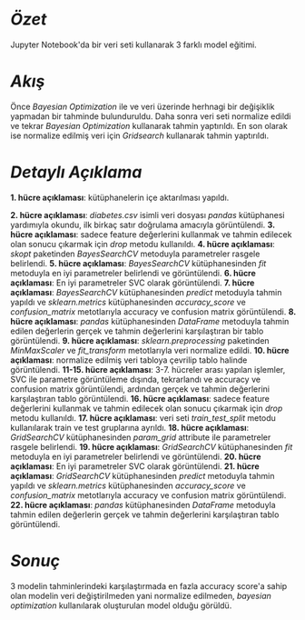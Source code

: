 # *Özet*
Jupyter Notebook'da bir veri seti kullanarak 3 farklı model eğitimi.
# *Akış*
Önce _Bayesian Optimization_ ile ve veri üzerinde herhnagi bir değişiklik yapmadan bir tahminde bulunduruldu. Daha sonra veri seti normalize edildi ve tekrar _Bayesian Optimization_ kullanarak tahmin yaptırıldı. En son olarak ise normalize edilmiş veri için _Gridsearch_ kullanarak tahmin yaptırıldı.
# *Detaylı Açıklama*
**1. hücre açıklaması**: kütüphanelerin içe aktarılması yapıldı.

**2. hücre açıklaması**: _diabetes.csv_ isimli veri dosyası _pandas_ kütüphanesi yardımıyla okundu, ilk birkaç satır doğrulama amacıyla görüntülendi.
**3. hücre açıklaması**: sadece feature değerlerini kullanmak ve tahmin edilecek olan sonucu çıkarmak için _drop_ metodu kullanıldı.
**4. hücre açıklaması**: _skopt_ paketinden _BayesSearchCV_ metoduyla parametreler rasgele belirlendi.
**5. hücre açıklaması**: _BayesSearchCV_ kütüphanesinden _fit_ metoduyla en iyi parametreler belirlendi ve görüntülendi.
**6. hücre açıklaması**: En iyi parametreler SVC olarak görüntülendi.
**7. hücre açıklaması**: _BayesSearchCV_ kütüphanesinden _predict_ metoduyla tahmin yapıldı ve _sklearn.metrics_ kütüphanesinden _accuracy_score_ ve _confusion_matrix_ metotlarıyla accuracy ve confusion matrix görüntülendi.
**8. hücre açıklaması**: _pandas_ kütüphanesinden _DataFrame_ metoduyla tahmin edilen değerlerin gerçek ve tahmin değerlerini karşılaştıran bir tablo görüntülendi.
**9. hücre açıklaması**: _sklearn.preprocessing_ paketinden _MinMaxScaler_ ve _fit_transform_ metotlarıyla veri normalize edildi.
**10. hücre açıklaması**: normalize edilmiş veri tabloya çevrilip tablo halinde görüntülendi.
**11-15. hücre açıklaması**: 3-7. hücreler arası yapılan işlemler, SVC ile parametre görüntüleme dışında, tekrarlandı ve accuracy ve confusion matrix görüntülendi, ardından gerçek ve tahmin değerlerini karşılaştıran tablo görüntülendi.
**16. hücre açıklaması**: sadece feature değerlerini kullanmak ve tahmin edilecek olan sonucu çıkarmak için _drop_ metodu kullanıldı. 
**17. hücre açıklaması**: veri seti _train_test_split_ metodu kullanılarak train ve test gruplarına ayrıldı.
**18. hücre açıklaması**: _GridSearchCV_ kütüphanesinden _param_grid_ attribute ile parametreler rasgele belirlendi.
**19. hücre açıklaması**: _GridSearchCV_ kütüphanesinden _fit_ metoduyla en iyi parametreler belirlendi ve görüntülendi.
**20. hücre açıklaması**: En iyi parametreler SVC olarak görüntülendi.
**21. hücre açıklaması**: _GridSearchCV_ kütüphanesinden _predict_ metoduyla tahmin yapıldı ve _sklearn.metrics_ kütüphanesinden _accuracy_score_ ve _confusion_matrix_ metotlarıyla accuracy ve confusion matrix görüntülendi.
**22. hücre açıklaması**: _pandas_ kütüphanesinden _DataFrame_ metoduyla tahmin edilen değerlerin gerçek ve tahmin değerlerini karşılaştıran tablo görüntülendi.
# *Sonuç*
3 modelin tahminlerindeki karşılaştırmada en fazla accuracy score'a sahip olan modelin veri değiştirilmeden yani normalize edilmeden, _bayesian optimization_ kullanılarak oluşturulan model olduğu görüldü.
